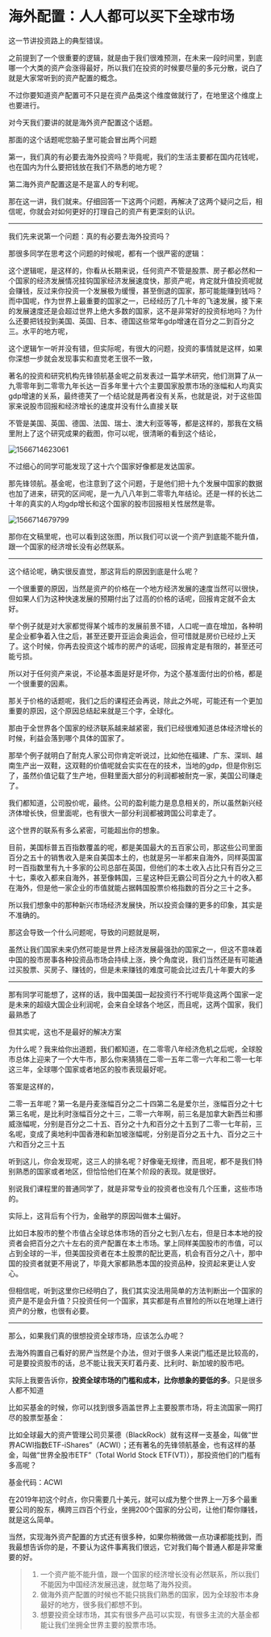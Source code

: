 # 海外配置：人人都可以买下全球市场

这一节讲投资路上的典型错误。

之前提到了一个很重要的逻辑，就是由于我们很难预测，在未来一段时间里，到底哪一个大类的资产会涨得最好，所以我们在投资的时候要尽量的多元分散，说白了就是大家常听到的资产配置的概念。

不过你要知道资产配置可不只是在资产品类这个维度做就行了，在地里这个维度上也要进行。

对今天我们要讲的就是海外资产配置这个话题。

那面的这个话题呢您脑子里可能会冒出两个问题

第一，我们真的有必要去海外投资吗？毕竟呢，我们的生活主要都在国内花钱呢，也在国内为什么要把钱放在我们不熟悉的地方呢？

第二海外资产配置这是不是富人的专利呢。

那在这一讲，我们就来。仔细回答一下这两个问题，再解决了这两个疑问之后，相信呢，你就会对如何更好的打理自己的资产有更深刻的认识。

---

我们先来说第一个问题：真的有必要去海外投资吗？

那很多同学在思考这个问题的时候呢，都有一个很严密的逻辑：

这个逻辑呢，是这样的，你看从长期来说，任何资产不管是股票、房子都必然和一个国家的经济发展情况挂钩国家经济发展速度快，那资产呢，肯定就升值投资呢就会赚钱，反过来你投资一个发展极为缓慢，甚至倒退的国家，那可能能赚到钱吗？而中国呢，作为世界上最重要的国家之一，已经经历了几十年的飞速发展，接下来的发展速度还是会超过世界上绝大多数的国家，这不是非常好的投资标地吗？为什么还要把钱投到美国、英国、日本、德国这些常年gdp增速在百分之二到百分之三。水平的地方呢，

这个逻辑乍一听并没有错，但实际呢，有很大的问题，投资的事情就是这样，如果你深想一步就会发现事实和直觉老王很不一致，

著名的投资和研究机构先锋领航基金呢之前发表过一篇学术研究，他们测算了从一九零零年到二零零九年长达一百多年里十六个主要国家股票市场的涨幅和人均真实gdp增速的关系，最终德芙了一个结论就是两者没有关系，也就是说，对于这些国家来说股市回报和经济增长的速度并没有什么直接关联

不管是美国、英国、德国、法国、瑞士、澳大利亚等等，都是这样的，那我在文稿里附上了这个研究成果的截图，你可以呢，很清晰的看到这个结论，

![1566714623061](G:\Projects\gitbook\iget\zxy_grlc\charpter_007.assets\1566714623061.png)

不过细心的同学可能发现了这十六个国家好像都是发达国家。

那先锋领航。基金呢，也注意到了这个问题，于是他们把十九个发展中国家的数据也加了进来，研究的区间呢，是一九八八年到二零零九年结论。还是一样的长达二十年的真实的人均gdp增长和这个国家的股市回报相关性居然是零。

![1566714679799](G:\Projects\gitbook\iget\zxy_grlc\charpter_007.assets\1566714679799.png)

那你在文稿里呢，也可以看到这张图，所以我们可以说一个资产到底能不能升值，跟一个国家的经济增长没有必然联系。

---

这个结论呢，确实很反直觉，那这背后的原因到底是什么呢？

一个很重要的原因，当然是资产的价格在一个地方经济发展的速度当然可以很快，但如果人们为这种快速发展的预期付出了过高的价格的话呢，回报肯定就不会太好。

举个例子就是对大家都觉得某个城市的发展前景不错，人口呢一直在增加，各种明星企业都争着入住之后，甚至还要开亚运会奥运会，但可惜就是房价已经炒上天了。这个时候，你再去投资这个城市的房产的话呢，回报肯定是有限的，甚至还可能亏损。

所以对于任何资产来说，不论基本面是好是坏你，为这个基准面付出的价格，都是一个很重要的因素。

那关于价格的话题呢，我们之后的课程还会再说，除此之外呢，可能还有一个更加重要的原因，这个原因总结起来就是三个字，全球化。

那由于全世界各个国家的经济联系越来越紧密，我们已经很难知道总体经济增长的时候，利益会落到哪个具体的国家了。

那举个例子就明白了耐克人家公司你肯定听说过，比如他在福建、广东、深圳、越南生产出一双鞋，这双鞋的价值呢就会实实在在的技术，当地的gdp，但是你别忘了，虽然价值记载了生产地，但鞋里面大部分的利润都被耐克一家，美国公司赚走了。

我们都知道，公司股价呢，最终。公司的盈利能力是息息相关的，所以虽然新兴经济体增长快，但里面呢，也有很大一部分利润都被跨国公司拿走了。

这个世界的联系有多么紧密，可能超出你的想象。

目前，美国标普五百指数覆盖的呢，都是美国最大的五百家公司，那这些公司里面百分之五十的销售收入是来自美国本土的，也就是另一半都来自海外，同样英国富时一百指数里有九十多家的公司总部在英国，但他们的本土收入占比只有百分之三十七，乘收入都来自海外，甚至像韩国，三星这种巨无霸公司百分之九十的收入都在海外，但是他一家企业的市值就能占据韩国股票价格指数的百分之三十之多。

所以我们想象中的那种新兴市场经济发展快，所以投资会赚的更多的印象，其实是不准确的。

那这会导致一个什么问题呢，导致的问题就是啊，

虽然让我们国家未来仍然可能是世界上经济发展最强劲的国家之一，但这不意味着中国的股市房事各种投资品市场会持续上涨，换个角度说，我们当然还是有可能通过买股票、买房子、赚钱的，但是未来赚钱的难度可能会比过去几十年要大的多

---

那有同学可能想了，这样的话，我中国美国一起投资行不行呢毕竟这两个国家一定是未来的超级大国企业利润呢，会来自全球各个地区，而且呢，这两个国家，我们最熟悉了

但其实呢，这也不是最好的解决方案

为什么呢？我来给你出道题，我们都知道，在二零零八年经济危机之后呢，全球股市总体上迎来了一个大牛市，那么你来猜猜在二零一五年二零一六年和二零一七年这三年，全球哪个国家或者地区的股市表现最好呢。

答案是这样的，

二零一五年呢？第一名是丹麦涨幅百分之二十四第二名是爱尔兰，涨幅百分之十七第三名呢，是比利时涨幅百分之十三，二零一六年啊，前三名是加拿大新西兰和挪威涨幅呢，分别是百分之二十五、百分之十九和百分之十五到了二零一七年前，三名呢，变成了奥地利中国香港和新加坡涨幅呢，分别是百分之五十九、百分之三十六和百分之三十五

听到这儿，你会发现呢，这三人的排名呢？好像毫无规律，而且呢，都不是我们特别熟悉的国家或者地区，但恰恰他们在某个阶段的表现。就是很好。

别说我们课程里的普通同学了，就是非常专业的投资者也没有几个压重，这些市场的。

实际上，这背后有个行为，金融学的原因叫做本土偏好。

比如日本股市的整个市值占全球总体市场的百分之七到八左右，但是日本本地的投资者会把百分之六十左右的资产配置在本土市场。掌上同样美国股市的市值，可以占到全球的一半，但美国投资者在本土股票的配比更高，机会有百分之八十，那中国的投资者就更不用说了，毕竟大家都熟悉本国的投资品种，投资起来更让人安心。

但相信呢，听到这里你已经明白了，我们其实没法用简单的方法判断出一个国家的资产是不是会升值？只投资任何一个国家，其实都是有点冒险的所以在地理上进行资产的分散，也很有必要。

---

那么，如果我们真的很想投资全球市场，应该怎么办呢？

去海外购置自己看好的房产当然是个办法，但对于很多人来说门槛还是比较高的，可是要投资股市的话，总不能让我天天盯着丹麦、比利时、新加坡的股市吧。

实际上我要告诉你，**投资全球市场的门槛和成本，比你想象的要低的多**。只是很多人都不知道

比如买基金的时候，你可以找到很多涵盖世界上主要股票市场，将主流国家一网打尽的股票型基金：

比如全球最大的资产管理公司贝莱德（BlackRock）就有这样一支基金，叫做“世界ACWI指数ETF-iShares”（ACWI）；还有著名的先锋领航基金，也有这样的基金，叫做“世界全股市ETF”（Total World Stock ETF(VT)），那投资他们的门槛有多高呢？

基金代码：ACWI

在2019年初这个时点，你只需要几十美元，就可以成为整个世界上一万多个最重要公司的股东，横跨三四百个行业，坐拥200个国家的分公司，让他们帮你赚钱，就是这么简单。

当然，实现海外资产配置的方式还有很多种，如果你稍微做一点功课都能找到，而我最想告诉你的是，不要认为这件事离我们很远，它对我们每个普通人都是非常重要的好。

> 1. 一个资产能不能升值，跟一个国家的经济增长没有必然联系，所以我们不能因为中国经济发展迅速，就忽略了海外投资。
> 2. 做海外资产配置的时候也不能只挑我们熟悉的国家，因为全球股市本身最好的地方，很多我们都想不到。
> 3. 想要投资全球市场，其实有很多产品可以实现，有很多主流的大基金都能让我们坐拥全世界主要的股票市场。